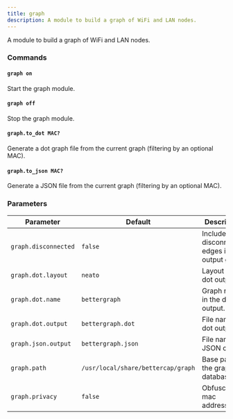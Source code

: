 ```yaml
---
title: graph
description: A module to build a graph of WiFi and LAN nodes.
---
```


A module to build a graph of WiFi and LAN nodes.

### Commands

#### `graph on`

Start the graph module.

#### `graph off`

Stop the graph module.

#### `graph.to_dot MAC?`

Generate a dot graph file from the current graph (filtering by an optional MAC).

#### `graph.to_json MAC?`

Generate a JSON file from the current graph (filtering by an optional MAC).

### Parameters

| Parameter            | Default                            | Description                                     |
| -------------------- | ---------------------------------- | ----------------------------------------------- |
| `graph.disconnected` | `false`                            | Include disconnected edges in the output graph. |
| `graph.dot.layout`   | `neato`                            | Layout for dot output.                          |
| `graph.dot.name`     | `bettergraph`                      | Graph name in the dot output.                   |
| `graph.dot.output`   | `bettergraph.dot`                  | File name for dot output.                       |
| `graph.json.output`  | `bettergraph.json`                 | File name for JSON output.                      |
| `graph.path`         | `/usr/local/share/bettercap/graph` | Base path for the graph database.               |
| `graph.privacy`      | `false`                            | Obfuscate mac addresses.                        |
